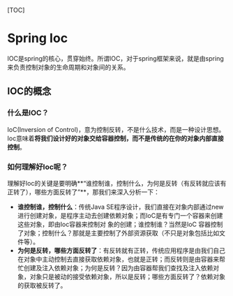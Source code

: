 [TOC]





# Spring Ioc

IOC是spring的核心，贯穿始终。所谓IOC，对于spring框架来说，就是由spring来负责控制对象的生命周期和对象间的关系。



## IOC的概念 



### 什么是IOC？

IoC(Inversion of Control)，意为控制反转，不是什么技术，而是一种设计思想。Ioc意味着**将我们设计好的对象交给容器控制，而不是传统的在你的对象内部直接控制**。

### 如何理解好Ioc呢？

理解好Ioc的关键是要明确**“谁控制谁，控制什么，为何是反转（有反转就应该有正转了），哪些方面反转了”**，那我们来深入分析一下：

- **谁控制谁，控制什么**：传统Java SE程序设计，我们直接在对象内部通过new进行创建对象，是程序主动去创建依赖对象；而IoC是有专门一个容器来创建这些对象，即由Ioc容器来控制对 象的创建；谁控制谁？当然是IoC 容器控制了对象；控制什么？那就是主要控制了外部资源获取（不只是对象包括比如文件等）。
- **为何是反转，哪些方面反转了**：有反转就有正转，传统应用程序是由我们自己在对象中主动控制去直接获取依赖对象，也就是正转；而反转则是由容器来帮忙创建及注入依赖对象；为何是反转？因为由容器帮我们查找及注入依赖对象，对象只是被动的接受依赖对象，所以是反转；哪些方面反转了？依赖对象的获取被反转了。





















